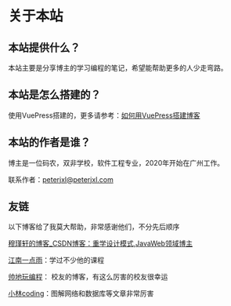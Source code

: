 # 关于本站

## 本站提供什么？

本站主要是分享博主的学习编程的笔记，希望能帮助更多的人少走弯路。

## 本站是怎么搭建的？

使用VuePress搭建的，更多请参考：[如何用VuePress搭建博客](http://peterjxl.com/other/BuildAWebSite.html)


## 本站的作者是谁？

博主是一位码农，双非学校，软件工程专业，2020年开始在广州工作。

联系作者：peterjxl@peterjxl.com

## 友链

以下博客给了我莫大帮助，非常感谢他们，不分先后顺序

[穆瑾轩的博客_CSDN博客：重学设计模式,JavaWeb领域博主](https://blog.csdn.net/xiaoxianer321?type=blog)

[江南一点雨](http://www.javaboy.org/)：学过不少他的课程

[帅地玩编程](https://www.iamshuaidi.com/)： 校友的博客，有这么厉害的校友很幸运

[小林coding](https://xiaolincoding.com/)：图解网络和数据库等文章非常厉害

